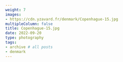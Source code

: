 ```yaml
---
weight: 7
images:
- https://cdn.yzavard.fr/denmark/Copenhague-15.jpg
multipleColumn: false
title: Copenhague-15.jpg
date: 2022-09-20
type: photography
tags:
- archive # all posts
- denmark
---
```

